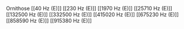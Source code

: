 Ornithose
[[40 Hz (E)]]
[[230 Hz (E)]]
[[1970 Hz (E)]]
[[25710 Hz (E)]]
[[132500 Hz (E)]]
[[332500 Hz (E)]]
[[415020 Hz (E)]]
[[675230 Hz (E)]]
[[858590 Hz (E)]]
[[915380 Hz (E)]]